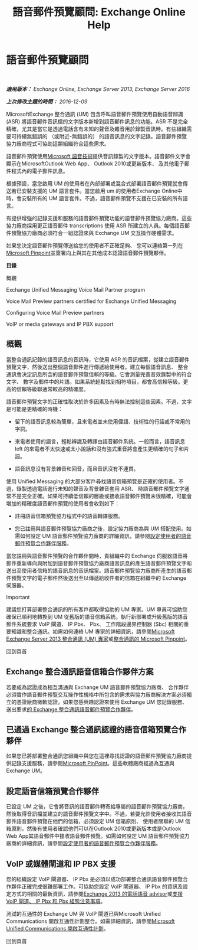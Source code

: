 ﻿---
title: '語音郵件預覽顧問: Exchange Online Help'
TOCTitle: 語音郵件預覽顧問
ms:assetid: 0957dd54-df6d-4b50-9db5-4757f548b899
ms:mtpsurl: https://technet.microsoft.com/zh-tw/library/Ee364730(v=EXCHG.150)
ms:contentKeyID: 51409152
ms.date: 05/23/2018
mtps_version: v=EXCHG.150
ms.translationtype: MT
---

# 語音郵件預覽顧問

 

_**適用版本：** Exchange Online, Exchange Server 2013, Exchange Server 2016_

_**上次修改主題的時間：** 2016-12-09_

MicrosoftExchange 整合通訊 (UM) 包含呼叫語音郵件預覽使用自動語音辨識 (ASR) 將語音郵件音訊檔的文字版本新增到語音郵件訊息的功能。ASR 不是完全精確，尤其是當它是透過電話含有未知的聲音及雜音用於錄製音訊時。有些組織需要可持續無錯誤的 （或附近-無錯誤的） 的語音訊息的文字記錄。語音郵件預覽協力廠商程式可協助這類組織符合這些需求。

語音郵件預覽使用[Microsoft 語音技術](http://go.microsoft.com/fwlink/p/?linkid=187348)提供音訊錄製的文字版本。語音郵件文字會顯示在MicrosoftOutlook Web App、 Outlook 2010或更新版本、 及其他電子郵件程式內的電子郵件訊息。

根據預設，當您啟用 UM 的使用者在內部部署或混合式部署語音郵件預覽就會傳送若已安裝支援的 UM 語言套件。當您啟用 um 的使用者Exchange Online中時，會安裝所有的 UM 語言套件。不過，語音郵件預覽不支援在已安裝的所有語言。

有提供增強的記錄支援和服務的語音郵件預覽功能的語音郵件預覽協力廠商。這些協力廠商採用更正語音郵件 transcriptions 使用 ASR 所建立的人員。每個語音郵件預覽協力廠商必須符合一組認證來與 Exchange UM 交互操作硬體需求。

如果您決定語音郵件預覽傳送給您的使用者不正確足夠、 您可以連絡第一列在[Microsoft Pinpoint](https://go.microsoft.com/fwlink/p/?linkid=281966)並簽署向上與其在其他成本認證語音郵件預覽夥伴。

**目錄**

概觀

Exchange Unified Messaging Voice Mail Partner program

Voice Mail Preview partners certified for Exchange Unified Messaging

Configuring Voice Mail Preview partners

VoIP or media gateways and IP PBX support

## 概觀

當整合通訊記錄的語音訊息的音訊時，它使用 ASR 的音訊檔案，從建立語音郵件預覽文字，然後送出整個語音郵件進行傳遞給使用者。建立每個語音訊息、 整合通訊會決定訊息所含的語音郵件預覽信賴的等級。它會測量完善音效錄製中的符合文字、 數字及郵件中的片語。如果系統輕鬆找到相符項目，都會高信賴等級。更高的信賴等級聯通常較高的精確度。

語音郵件預覽文字的正確性取決於許多因素及有時無法控制這些因素。不過，文字是可能是更精確的時機：

  - 留下的語音訊息較為簡單，且來電者並未使用俚語、技術性的行話或不常用的字詞。

  - 來電者使用的語言，輕鬆辨識及轉譯由語音郵件系統。一般而言，語音訊息 left 的來電者不太快速或太小說話和沒有強式重音將會產生更精確的句子和片語。

  - 語音訊息沒有背景雜音和回音，而且音訊沒有不連貫。

使用 Unified Messaging 的大部分客戶尋找語音信箱預覽是正確的使用者。不過，錄製透過電話進行未知的聲音及背景雜音套用 ASR、 時語音郵件預覽文字通常不是完全正確。如果可持續低信賴的層級或接收語音郵件預覽未很精確，可能會增加的精確度語音郵件預覽的使用者會收到如下：

  - 註冊語音信箱預覽協力程式中的語音轉譯服務。

  - 您已註冊與語音郵件預覽協力廠商之後，設定協力廠商為與 UM 搭配使用。如需如何設定 UM 語音郵件預覽協力廠商的詳細資訊，請參閱[設定使用者的語音郵件預覽合作夥伴服務](configure-voice-mail-preview-partner-services-for-users-exchange-2013-help.md)。

當您註冊與語音郵件預覽的合作夥伴間時，貴組織中的 Exchange 伺服器語音將郵件重新導向與附加到語音郵件預覽協力廠商語音訊息的產生語音郵件預覽文字和送出至使用者信箱的語音訊息的音訊檔案。語音郵件預覽協力廠商所產生的語音郵件預覽文字的電子郵件然後送出至以傳遞給收件者的信箱在組織中的 Exchange 伺服器。


> [!IMPORTANT]  
> 建議您打算部署整合通訊的所有客戶都取得協助的 UM 專家。UM 專員可協助您確保已順利地轉換到 UM 從舊版的語音信箱系統。執行新部署或升級舊版的語音郵件系統要求 VoIP 閘道、 IP Pbx、 Pbx、 工作階段邊界控制器 (Sbc) 相關的重要知識和整合通訊。如需如何連絡 UM 專家的詳細資訊，請參閱<a href="http://go.microsoft.com/fwlink/p/?linkid=262708">Microsoft Exchange Server 2013 整合通訊 (UM) 專家</a>或<a href="https://go.microsoft.com/fwlink/p/?linkid=261951">整合通訊的 Microsoft Pinpoint</a>。




回到頁首

## Exchange 整合通訊語音信箱合作夥伴方案

若要成為認證成為相互溝通與 Exchange UM 語音郵件預覽協力廠商、 合作夥伴必須實作語音郵件預覽交互操作性規格中所包含的需求與協力廠商解決方案必須獨立的憑證廠商微軟認證。如果您感興趣認證來使用 Exchange UM 您記錄服務、 送出要求[的 Exchange 整合通訊語音郵件預覽合作夥伴](mailto:vmppp@microsoft.com)。

## 已通過 Exchange 整合通訊認證的語音信箱預覽合作夥伴

如果您已將部署整合通訊您組織中與您在這裡尋找認證的語音郵件預覽協力廠商提供記錄支援服務，請參閱[Microsoft PinPoint](https://go.microsoft.com/fwlink/p/?linkid=281966)。這些軟體廠商經過為互通與 Exchange UM。

## 設定語音信箱預覽合作夥伴

已設定 UM 之後，它會將音訊的語音郵件轉寄給專屬的語音郵件預覽協力廠商，然後取得音訊檔並建立的語音郵件預覽文字中。不過，若要允許使用者接收其語音郵件語音郵件預覽在他們的信箱，必須設定 UM 信箱原則、 使用者關聯的 UM 信箱原則，然後有使用者確認他們可以在Outlook 2010或更新版本或是Outlook Web App其語音郵件中接收語音郵件預覽。如需如何設定 UM 語音郵件預覽協力廠商的詳細資訊，請參閱[設定使用者的語音郵件預覽合作夥伴服務](configure-voice-mail-preview-partner-services-for-users-exchange-2013-help.md)。

## VoIP 或媒體閘道和 IP PBX 支援

您的組織設定 VoIP 閘道器、 IP Pbx 是必須以成功部署整合通訊語音郵件預覽合作夥伴正確完成很難部署工作。可協助您設定 VoIP 閘道器、 IP Pbx 的資訊及設定方式的相關的最新資訊，請參閱[Exchange 2013 的電話語音 advisor](telephony-advisor-for-exchange-2013-exchange-2013-help.md)或[支援 VoIP 閘道、 IP Pbx 和 Pbx 組態注意事項](configuration-notes-for-supported-voip-gateways-ip-pbxs-and-pbxs-exchange-2013-help.md)。

測試的互通性的 Exchange UM 與 VoIP 閘道已與Microsoft Unified Communications 開啟互通性計劃整合。如需詳細資訊，請參閱[Microsoft Unified Communications 開啟互通性計劃](https://go.microsoft.com/fwlink/p/?linkid=132071)。

回到頁首

